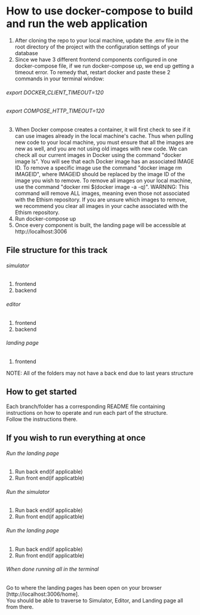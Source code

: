 # How to use docker-compose to build and run the web application

1. After cloning the repo to your local machine, update the .env file in the root directory of the project with the
configuration settings of your database
2. Since we have 3 different frontend components configured in one docker-compose file, if we run docker-compose up, we
end up getting a timeout error. To remedy that, restart docker and paste these 2 commands in your terminal window:
###### export DOCKER_CLIENT_TIMEOUT=120
###### export COMPOSE_HTTP_TIMEOUT=120
3. When Docker compose creates a container, it will first check to see if it can use images already in the local machine's cache. Thus when pulling new code to your         local machine, you must ensure that all the images are new as well, and you are not using old images with new code. We can check all our current images in Docker using the       command "docker image ls". You will see that each Docker image has an associated IMAGE ID. To remove a specific image use the command "docker image rm IMAGEID", where           IMAGEID should be replaced by the image ID of the image you wish to remove. To remove all images on your local machine, use the command "docker rmi $(docker image -a -q)".       WARNING: This command will remove ALL images, meaning even those not associated with the Ethism repository. If you are unsure which images to remove, we recommend you clear     all images in your cache associated with the Ethism repository.
4. Run docker-compose up
5. Once every component is built, the landing page will be accessible at http://localhost:3006

## File structure for this track

###### simulator
1. frontend
2. backend
###### editor
1. frontend
2. backend
###### landing page
1. frontend

NOTE: All of the folders may not have a back end due to last years structure

## How to get started
Each branch/folder has a corresponding README file containing instructions on how to
operate and run each part of the structure. <br />
Follow the instructions there.


## If you wish to run everything at once
###### Run the landing page
1. Run back end(if applicable)
2. Run front end(if applicatble)

###### Run the simulator
1. Run back end(if applicable)
2. Run front end(if applicatble)

###### Run the landing page
1. Run back end(if applicable)
2. Run front end(if applicatble)

###### When done running all in the terminal
Go to where the landing pages has been open on your browser [http://localhost:3006/home]. <br />
You should be able to traverse to Simulator, Editor, and Landing page all from there.
